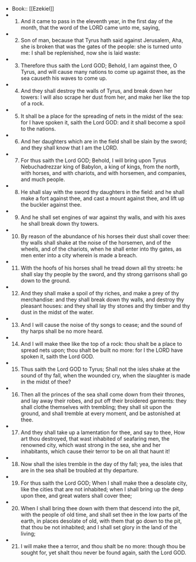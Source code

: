- Book:: [[Ezekiel]]
- 1. And it came to pass in the eleventh year, in the first day of the month, that the word of the LORD came unto me, saying,
- 2. Son of man, because that Tyrus hath said against Jerusalem, Aha, she is broken that was the gates of the people: she is turned unto me: I shall be replenished, now she is laid waste:
- 3. Therefore thus saith the Lord GOD; Behold, I am against thee, O Tyrus, and will cause many nations to come up against thee, as the sea causeth his waves to come up.
- 4. And they shall destroy the walls of Tyrus, and break down her towers: I will also scrape her dust from her, and make her like the top of a rock.
- 5. It shall be a place for the spreading of nets in the midst of the sea: for I have spoken it, saith the Lord GOD: and it shall become a spoil to the nations.
- 6. And her daughters which are in the field shall be slain by the sword; and they shall know that I am the LORD.
- 7. For thus saith the Lord GOD; Behold, I will bring upon Tyrus Nebuchadrezzar king of Babylon, a king of kings, from the north, with horses, and with chariots, and with horsemen, and companies, and much people.
- 8. He shall slay with the sword thy daughters in the field: and he shall make a fort against thee, and cast a mount against thee, and lift up the buckler against thee.
- 9. And he shall set engines of war against thy walls, and with his axes he shall break down thy towers.
- 10. By reason of the abundance of his horses their dust shall cover thee: thy walls shall shake at the noise of the horsemen, and of the wheels, and of the chariots, when he shall enter into thy gates, as men enter into a city wherein is made a breach.
- 11. With the hoofs of his horses shall he tread down all thy streets: he shall slay thy people by the sword, and thy strong garrisons shall go down to the ground.
- 12. And they shall make a spoil of thy riches, and make a prey of thy merchandise: and they shall break down thy walls, and destroy thy pleasant houses: and they shall lay thy stones and thy timber and thy dust in the midst of the water.
- 13. And I will cause the noise of thy songs to cease; and the sound of thy harps shall be no more heard.
- 14. And I will make thee like the top of a rock: thou shalt be a place to spread nets upon; thou shalt be built no more: for I the LORD have spoken it, saith the Lord GOD.
- 15. Thus saith the Lord GOD to Tyrus; Shall not the isles shake at the sound of thy fall, when the wounded cry, when the slaughter is made in the midst of thee?
- 16. Then all the princes of the sea shall come down from their thrones, and lay away their robes, and put off their broidered garments: they shall clothe themselves with trembling; they shall sit upon the ground, and shall tremble at every moment, and be astonished at thee.
- 17. And they shall take up a lamentation for thee, and say to thee, How art thou destroyed, that wast inhabited of seafaring men, the renowned city, which wast strong in the sea, she and her inhabitants, which cause their terror to be on all that haunt it!
- 18. Now shall the isles tremble in the day of thy fall; yea, the isles that are in the sea shall be troubled at thy departure.
- 19. For thus saith the Lord GOD; When I shall make thee a desolate city, like the cities that are not inhabited; when I shall bring up the deep upon thee, and great waters shall cover thee;
- 20. When I shall bring thee down with them that descend into the pit, with the people of old time, and shall set thee in the low parts of the earth, in places desolate of old, with them that go down to the pit, that thou be not inhabited; and I shall set glory in the land of the living;
- 21. I will make thee a terror, and thou shalt be no more: though thou be sought for, yet shalt thou never be found again, saith the Lord GOD.
